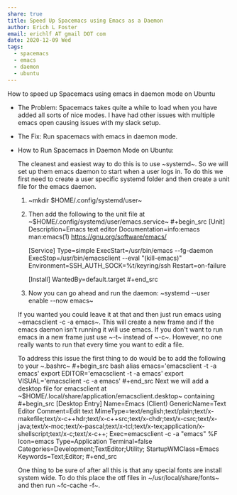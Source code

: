 ```yaml
---
share: true
title: Speed Up Spacemacs using Emacs as a Daemon
author: Erich L Foster
email: erichlf AT gmail DOT com
date: 2020-12-09 Wed
tags:
  - spacemacs
  - emacs
  - daemon
  - ubuntu
---
```

How to speed up Spacemacs using emacs in daemon mode on Ubuntu

* The Problem:
  Spacemacs takes quite a while to load when you have added all sorts of nice modes. I have had other issues
  with multiple emacs open causing issues with my slack setup.

* The Fix:
  Run spacemacs with emacs in daemon mode.

* How to Run Spacemacs in Daemon Mode on Ubuntu:

  The cleanest and easiest way to do this is to use ~systemd~. So we will set up them emacs daemon to start
  when a user logs in. To do this we first need to create a user specific systemd folder and then create a unit file for the emacs daemon.
  1. ~mkdir $HOME/.config/systemd/user~
  2. Then add the following to the unit file at ~$HOME/.config/systemd/user/emacs.service~
     #+begin_src
       [Unit]
       Description=Emacs text editor
       Documentation=info:emacs man:emacs(1) https://gnu.org/software/emacs/

       [Service]
       Type=simple
       ExecStart=/usr/bin/emacs --fg-daemon
       ExecStop=/usr/bin/emacsclient --eval "(kill-emacs)"
       Environment=SSH_AUTH_SOCK=%t/keyring/ssh
       Restart=on-failure

       [Install]
       WantedBy=default.target
     #+end_src
  3. Now you can go ahead and run the daemon:
     ~systemd --user enable --now emacs~

  If you wanted you could leave it at that and then just run emacs using ~emacsclient -c -a emacs~. This will
  create a new frame and if the emacs daemon isn't running it will use emacs. If you don't want to run emacs
  in a new frame just use ~-t~ instead of ~-c~. However, no one really wants to run that every time you want
  to edit a file.

  To address this issue the first thing to do would be to add the following to your ~.bashrc~
  #+begin_src bash
    alias emacs='emacsclient -t -a emacs'
    export EDITOR='emacsclient -t -a emacs'
    export VISUAL='emacsclient -c -a emacs'
  #+end_src
  Next we will add a desktop file for emacsclient at ~$HOME/.local/share/application/emacsclient.desktop~ containing
  #+begin_src
    [Desktop Entry]
    Name=Emacs (Client)
    GenericName=Text Editor
    Comment=Edit text
    MimeType=text/english;text/plain;text/x-makefile;text/x-c++hdr;text/x-c++src;text/x-chdr;text/x-csrc;text/x-java;text/x-moc;text/x-pascal;text/x-tcl;text/x-tex;application/x-shellscript;text/x-c;text/x-c++;
    Exec=emacsclient -c -a "emacs" %F
    Icon=emacs
    Type=Application
    Terminal=false
    Categories=Development;TextEditor;Utility;
    StartupWMClass=Emacs
    Keywords=Text;Editor;
  #+end_src

  One thing to be sure of after all this is that any special fonts are install system wide. To do this place
  the otf files in ~/usr/local/share/fonts~ and then run ~fc-cache -f~.
